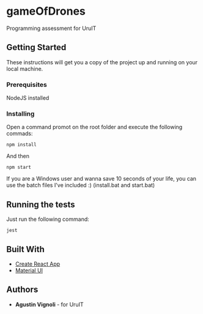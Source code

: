 # gameOfDrones
Programming assessment for UruIT

## Getting Started

These instructions will get you a copy of the project up and running on your local machine.

### Prerequisites

NodeJS installed

### Installing

Open a command promot on the root folder and execute the following commads:

```
npm install
```

And then

```
npm start
```

If you are a Windows user and wanna save 10 seconds of your life, you can use the batch files I've included :)
(install.bat and start.bat)

## Running the tests

Just run the following command:

```
jest
```

## Built With

* [Create React App](https://github.com/facebook/create-react-app)
* [Material UI](https://material-ui.com/)

## Authors

* **Agustin Vignoli** - for UruIT

